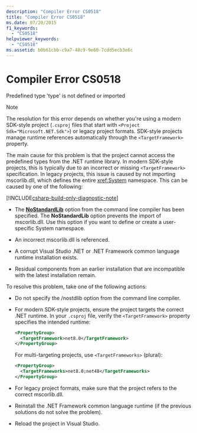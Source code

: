 ```yaml
---
description: "Compiler Error CS0518"
title: "Compiler Error CS0518"
ms.date: 07/20/2015
f1_keywords: 
  - "CS0518"
helpviewer_keywords: 
  - "CS0518"
ms.assetid: b0b61cbb-c9a7-48c9-9e60-7cdd5ecb3e6c
---
```

# Compiler Error CS0518

Predefined type 'type' is not defined or imported  

> [!NOTE]
> The resolution for this error depends on whether you're using a modern SDK-style project (`.csproj` files that start with `<Project Sdk="Microsoft.NET.Sdk">`) or legacy project formats. SDK-style projects manage runtime references automatically through the `<TargetFramework>` property.

The main cause for this problem is that the project cannot access the predefined types from the .NET runtime library. In modern SDK-style projects, this is typically due to an incorrect or missing `<TargetFramework>` specification. In legacy projects, this issue is caused by not importing mscorlib.dll, which defines the entire <xref:System> namespace. This can be caused by one of the following:  

[!INCLUDE[csharp-build-only-diagnostic-note](~/includes/csharp-build-only-diagnostic-note.md)]
  
- The [**NoStandardLib**](../compiler-options/advanced.md#nostandardlib) option from the command line compiler has been specified. The **NoStandardLib** option prevents the import of mscorlib.dll. Use this option if you want to define or create a user-specific System namespace.  
  
- An incorrect mscorlib.dll is referenced.  
  
- A corrupt Visual Studio .NET or .NET Framework common language runtime installation exists.  
  
- Residual components from an earlier installation that are incompatible with the latest installation remain.  
  
 To resolve this problem, take one of the following actions:  

- Do not specify the /nostdlib option from the command line compiler.  

- For modern SDK-style projects, ensure the project targets the correct .NET runtime. In your `.csproj` file, verify the `<TargetFramework>` property specifies the intended runtime:

  ```xml
  <PropertyGroup>
    <TargetFramework>net8.0</TargetFramework>
  </PropertyGroup>
  ```

  For multi-targeting projects, use `<TargetFrameworks>` (plural):

  ```xml
  <PropertyGroup>
    <TargetFrameworks>net8.0;net48</TargetFrameworks>
  </PropertyGroup>
  ```

- For legacy project formats, make sure that the project refers to the correct mscorlib.dll.  

- Reinstall the .NET Framework common language runtime (if the previous solutions do not solve the problem).

- Reload the project in Visual Studio.
